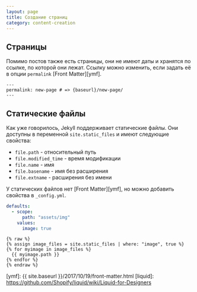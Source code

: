 ```yaml
---
layout: page
title: Создание страниц
category: content-creation
---
```


## Страницы
Помимо постов также есть страницы, они не имеют даты и хранятся по ссылке, по которой они лежат. Ссылку можно изменить, если задать её в опции `permalink` [Front Matter][ymf].

```jekyll
---
permalink: new-page # => {baseurl}/new-page/
---
```

## Статические файлы
Как уже говорилось, Jekyll поддерживает статические файлы. Они доступны в переменной `site.static_files` и имеют следующие свойства:
- `file.path` - относительный путь
- `file.modified_time` - время модификации
- `file.name` - имя
- `file.basename` - имя без расширения
- `file.extname` - расширения без имени

У статических файлов нет [Front Matter][ymf], но можно добавить свойства в `_config.yml`.
```yaml
defaults:
  - scope:
      path: "assets/img"
    values:
      image: true
```

```jekyll
{% raw %}
{% assign image_files = site.static_files | where: "image", true %}
{% for myimage in image_files %}
  {{ myimage.path }}
{% endfor %}
{% endraw %}
```

[ymf]: {{ site.baseurl }}/2017/10/19/front-matter.html
[liquid]: https://github.com/Shopify/liquid/wiki/Liquid-for-Designers
